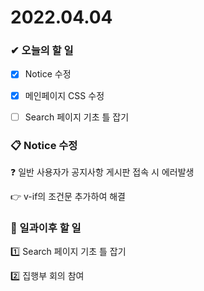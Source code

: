 # 2022.04.04

### ✔ 오늘의 할 일

- [x] Notice 수정
- [x] 메인페이지 CSS 수정
- [ ] Search 페이지 기초 틀 잡기



### 📋 Notice 수정

❓ 일반 사용자가 공지사항 게시판 접속 시 에러발생

👉 v-if의 조건문 추가하여 해결



### 📁 일과이후 할 일

1️⃣ Search 페이지 기초 틀 잡기

2️⃣ 집행부 회의 참여